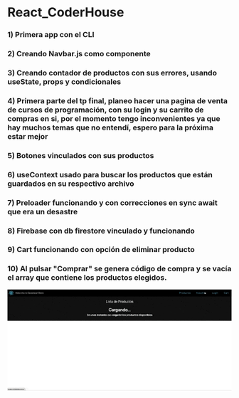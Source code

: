 # React_CoderHouse

### 1) Primera app con el CLI
### 2) Creando Navbar.js como componente
### 3) Creando contador de productos con sus errores, usando useState, props y condicionales
### 4) Primera parte del tp final, planeo hacer una pagina de venta de cursos de programación, con su login y su carrito de compras en si, por el momento tengo inconvenientes ya que hay muchos temas que no entendí, espero para la próxima estar mejor
### 5) Botones vinculados con sus productos
### 6) useContext usado para buscar los productos que están guardados en su respectivo archivo
### 7) Preloader funcionando y con correcciones en sync await que era un desastre
### 8) Firebase con db firestore vinculado y funcionando
### 9) Cart funcionando con opción de eliminar producto
### 10) Al pulsar "Comprar" se genera código de compra y se vacía el array que contiene los productos elegidos.

![Alt Text](https://github.com/lucasezequielriera/React_CoderHouse/blob/master/gif_react.gif)
